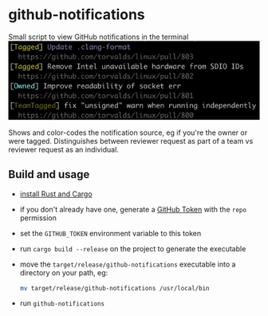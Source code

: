 # github-notifications

Small script to view GitHub notifications in the terminal
![sample output](media/demo.png)

Shows and color-codes the notification source, eg if you're the owner or were tagged.
Distinguishes between reviewer request as part of a team vs reviewer request as an individual.

## Build and usage
- [install Rust and Cargo](https://doc.rust-lang.org/cargo/getting-started/installation.html)
- if you don't already have one, generate a [GitHub Token](https://github.com/settings/tokens) with the `repo` permission
- set the `GITHUB_TOKEN` environment variable to this token
- run `cargo build --release` on the project to generate the executable
- move the `target/release/github-notifications` executable into a directory on your path, eg:

  ```sh
  mv target/release/github-notifications /usr/local/bin
  ```

- run `github-notifications`

